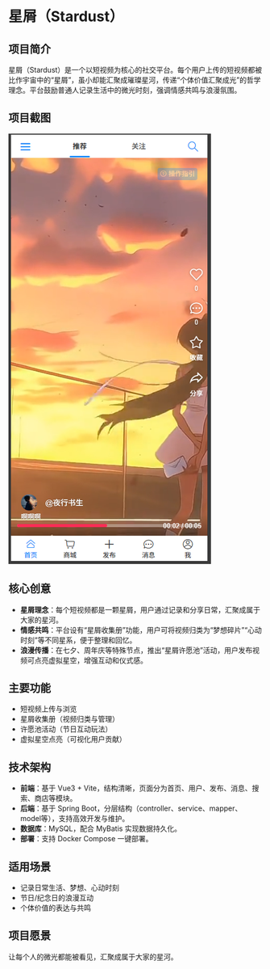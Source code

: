 # 星屑（Stardust）

## 项目简介

星屑（Stardust）是一个以短视频为核心的社交平台。每个用户上传的短视频都被比作宇宙中的“星屑”，虽小却能汇聚成璀璨星河，传递“个体价值汇聚成光”的哲学理念。平台鼓励普通人记录生活中的微光时刻，强调情感共鸣与浪漫氛围。

## 项目截图

![星屑](images/星屑.png)

## 核心创意

- **星屑理念**：每个短视频都是一颗星屑，用户通过记录和分享日常，汇聚成属于大家的星河。
- **情感共鸣**：平台设有“星屑收集册”功能，用户可将视频归类为“梦想碎片”“心动时刻”等不同星系，便于整理和回忆。
- **浪漫传播**：在七夕、周年庆等特殊节点，推出“星屑许愿池”活动，用户发布视频可点亮虚拟星空，增强互动和仪式感。

## 主要功能

- 短视频上传与浏览
- 星屑收集册（视频归类与管理）
- 许愿池活动（节日互动玩法）
- 虚拟星空点亮（可视化用户贡献）

## 技术架构

- **前端**：基于 Vue3 + Vite，结构清晰，页面分为首页、用户、发布、消息、搜索、商店等模块。
- **后端**：基于 Spring Boot，分层结构（controller、service、mapper、model等），支持高效开发与维护。
- **数据库**：MySQL，配合 MyBatis 实现数据持久化。
- **部署**：支持 Docker Compose 一键部署。

## 适用场景

- 记录日常生活、梦想、心动时刻
- 节日/纪念日的浪漫互动
- 个体价值的表达与共鸣

## 项目愿景

让每个人的微光都能被看见，汇聚成属于大家的星河。
